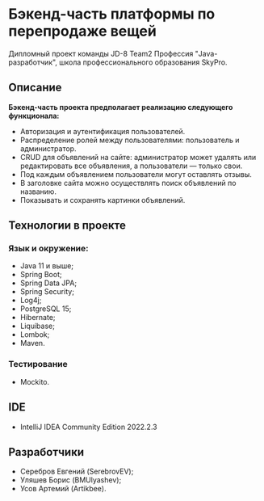 # Бэкенд-часть платформы по перепродаже вещей

Дипломный проект команды JD-8 Team2 Профессия "Java-разработчик", школа профессионального образования SkyPro.

## Описание

**Бэкенд-часть проекта предполагает реализацию следующего функционала:**

- Авторизация и аутентификация пользователей.
- Распределение ролей между пользователями: пользователь и администратор.
- CRUD для объявлений на сайте: администратор может удалять или редактировать все объявления, а пользователи — только свои.
- Под каждым объявлением пользователи могут оставлять отзывы.
- В заголовке сайта можно осуществлять поиск объявлений по названию.
- Показывать и сохранять картинки объявлений.

## Технологии в проекте

### Язык и окружение:

- Java 11 и выше;
- Spring Boot; 
- Spring Data JPA;
- Spring Security;
- Log4j; 
- PostgreSQL 15;
- Hibernate;
- Liquibase;
- Lombok;
- Maven.

### Тестирование

- Mockito.

## IDE

- IntelliJ IDEA Community Edition 2022.2.3

## Разработчики

- Серебров Евгений (SerebrovEV);
- Уляшев Борис (BMUlyashev);
- Усов Артемий (Artikbee).
